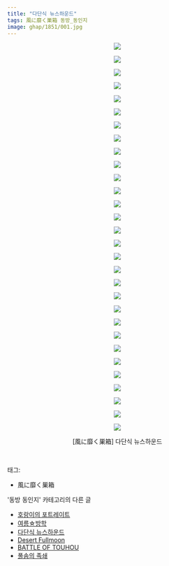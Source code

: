 ```yaml
---
title: "다단식 뉴스하운드"
tags: 風に靡く巣箱 동방_동인지
image: ghap/1851/001.jpg
---
```

<div class="article">
<p style="text-align: center; clear: none; float: none;"><img src="{{ site.nasurl }}/ghap/1851/001.jpg"/></p>
<p style="text-align: center; clear: none; float: none;"><img src="{{ site.nasurl }}/ghap/1851/002.jpg"/></p>
<p style="text-align: center; clear: none; float: none;"><img src="{{ site.nasurl }}/ghap/1851/003.jpg"/></p>
<p style="text-align: center; clear: none; float: none;"><img src="{{ site.nasurl }}/ghap/1851/004.jpg"/></p>
<p style="text-align: center; clear: none; float: none;"><img src="{{ site.nasurl }}/ghap/1851/005.jpg"/></p>
<p style="text-align: center; clear: none; float: none;"><img src="{{ site.nasurl }}/ghap/1851/006.jpg"/></p>
<p style="text-align: center; clear: none; float: none;"><img src="{{ site.nasurl }}/ghap/1851/007.jpg"/></p>
<p style="text-align: center; clear: none; float: none;"><img src="{{ site.nasurl }}/ghap/1851/008.jpg"/></p>
<p style="text-align: center; clear: none; float: none;"><img src="{{ site.nasurl }}/ghap/1851/009.jpg"/></p>
<p style="text-align: center; clear: none; float: none;"><img src="{{ site.nasurl }}/ghap/1851/010.jpg"/></p>
<p style="text-align: center; clear: none; float: none;"><img src="{{ site.nasurl }}/ghap/1851/011.jpg"/></p>
<p style="text-align: center; clear: none; float: none;"><img src="{{ site.nasurl }}/ghap/1851/012.jpg"/></p>
<p style="text-align: center; clear: none; float: none;"><img src="{{ site.nasurl }}/ghap/1851/013.jpg"/></p>
<p style="text-align: center; clear: none; float: none;"><img src="{{ site.nasurl }}/ghap/1851/014.jpg"/></p>
<p style="text-align: center; clear: none; float: none;"><img src="{{ site.nasurl }}/ghap/1851/015.jpg"/></p>
<p style="text-align: center; clear: none; float: none;"><img src="{{ site.nasurl }}/ghap/1851/016.jpg"/></p>
<p style="text-align: center; clear: none; float: none;"><img src="{{ site.nasurl }}/ghap/1851/017.jpg"/></p>
<p style="text-align: center; clear: none; float: none;"><img src="{{ site.nasurl }}/ghap/1851/018.jpg"/></p>
<p style="text-align: center; clear: none; float: none;"><img src="{{ site.nasurl }}/ghap/1851/019.jpg"/></p>
<p style="text-align: center; clear: none; float: none;"><img src="{{ site.nasurl }}/ghap/1851/020.jpg"/></p>
<p style="text-align: center; clear: none; float: none;"><img src="{{ site.nasurl }}/ghap/1851/021.jpg"/></p>
<p style="text-align: center; clear: none; float: none;"><img src="{{ site.nasurl }}/ghap/1851/022.jpg"/></p>
<p style="text-align: center; clear: none; float: none;"><img src="{{ site.nasurl }}/ghap/1851/023.jpg"/></p>
<p style="text-align: center; clear: none; float: none;"><img src="{{ site.nasurl }}/ghap/1851/024.jpg"/></p>
<p style="text-align: center; clear: none; float: none;"><img src="{{ site.nasurl }}/ghap/1851/025.jpg"/></p>
<p style="text-align: center; clear: none; float: none;"><img src="{{ site.nasurl }}/ghap/1851/026.jpg"/></p>
<p style="text-align: center; clear: none; float: none;"><img src="{{ site.nasurl }}/ghap/1851/027.jpg"/></p>
<p style="text-align: center; clear: none; float: none;"><img src="{{ site.nasurl }}/ghap/1851/028.jpg"/></p>
<p style="text-align: center; clear: none; float: none;"><img src="{{ site.nasurl }}/ghap/1851/029.jpg"/></p>
<p style="text-align: center; clear: none; float: none;"><img src="{{ site.nasurl }}/ghap/1851/030.jpg"/></p>
<p style="text-align: center; clear: none; float: none;">[風に靡く巣箱] 다단식 뉴스하운드</p>
<p><br/></p>
</div><div class="tagTrail">
<p>태그: </p>
<ul>
<li>風に靡く巣箱</li>
</ul>
</div><div class="another">
<p>'동방 동인지' 카테고리의 다른 글</p>
<ul>
<li><a href="/2016-08-26-ghap_1853">호랑이의 포트레이트</a></li>
<li><a href="/2016-08-26-ghap_1852">여름☆방학</a></li>
<li><a href="/2016-08-26-ghap_1851">다단식 뉴스하운드</a></li>
<li><a href="/2016-08-26-ghap_1847">Desert Fullmoon</a></li>
<li><a href="/2016-08-26-ghap_1846">BATTLE OF TOUHOU</a></li>
<li><a href="/2016-08-26-ghap_1845">풀솜의 족쇄</a></li>
</ul>
</div><div class="cb_module cb_fluid">
<div class="cb_wrt cb_profile">
</div><!-- commentList close -->
</div>